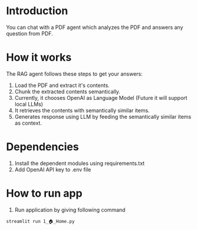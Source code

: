 # Introduction
You can chat with a PDF agent which analyzes the PDF and answers any question from PDF.

# How it works
The RAG agent follows these steps to get your answers:
1. Load the PDF and extract it's contents.
2. Chunk the extracted contents semantically.
3. Currently, it chooses OpenAI as Language Model (Future it will support local LLMs)
4. It retrieves the contents with semantically similar items.
5. Generates response using LLM by feeding the semantically similar items as context.

# Dependencies
1. Install the dependent modules using requirements.txt
2. Add OpenAI API key to .env file

# How to run app
1. Run application by giving following command
``` 
streamlit run 1_🏠_Home.py
```